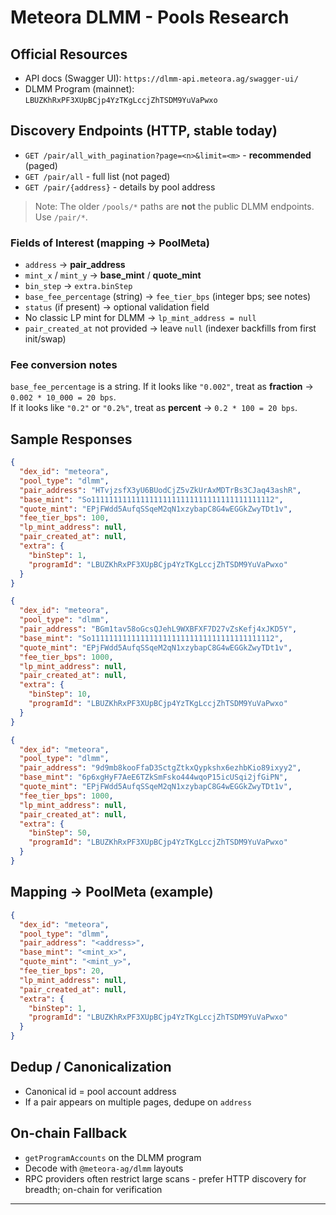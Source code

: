 # Meteora DLMM - Pools Research

## Official Resources

- API docs (Swagger UI): `https://dlmm-api.meteora.ag/swagger-ui/`
- DLMM Program (mainnet): `LBUZKhRxPF3XUpBCjp4YzTKgLccjZhTSDM9YuVaPwxo`

## Discovery Endpoints (HTTP, stable today)

- `GET /pair/all_with_pagination?page=<n>&limit=<m>` - **recommended** (paged)
- `GET /pair/all` - full list (not paged)
- `GET /pair/{address}` - details by pool address

> Note: The older `/pools/*` paths are **not** the public DLMM endpoints. Use `/pair/*`.

### Fields of Interest (mapping → PoolMeta)

- `address` → **pair_address**
- `mint_x` / `mint_y` → **base_mint** / **quote_mint**
- `bin_step` → `extra.binStep`
- `base_fee_percentage` (string) → `fee_tier_bps` (integer bps; see notes)
- `status` (if present) → optional validation field
- No classic LP mint for DLMM → `lp_mint_address = null`
- `pair_created_at` not provided → leave `null` (indexer backfills from first init/swap)

### Fee conversion notes

`base_fee_percentage` is a string. If it looks like `"0.002"`, treat as **fraction** → `0.002 * 10_000 = 20 bps`.  
If it looks like `"0.2"` or `"0.2%"`, treat as **percent** → `0.2 * 100 = 20 bps`.

## Sample Responses

```json
{
  "dex_id": "meteora",
  "pool_type": "dlmm",
  "pair_address": "HTvjzsfX3yU6BUodCjZ5vZkUrAxMDTrBs3CJaq43ashR",
  "base_mint": "So11111111111111111111111111111111111111112",
  "quote_mint": "EPjFWdd5AufqSSqeM2qN1xzybapC8G4wEGGkZwyTDt1v",
  "fee_tier_bps": 100,
  "lp_mint_address": null,
  "pair_created_at": null,
  "extra": {
    "binStep": 1,
    "programId": "LBUZKhRxPF3XUpBCjp4YzTKgLccjZhTSDM9YuVaPwxo"
  }
}
```

```json
{
  "dex_id": "meteora",
  "pool_type": "dlmm",
  "pair_address": "BGm1tav58oGcsQJehL9WXBFXF7D27vZsKefj4xJKD5Y",
  "base_mint": "So11111111111111111111111111111111111111112",
  "quote_mint": "EPjFWdd5AufqSSqeM2qN1xzybapC8G4wEGGkZwyTDt1v",
  "fee_tier_bps": 1000,
  "lp_mint_address": null,
  "pair_created_at": null,
  "extra": {
    "binStep": 10,
    "programId": "LBUZKhRxPF3XUpBCjp4YzTKgLccjZhTSDM9YuVaPwxo"
  }
}
```

```json
{
  "dex_id": "meteora",
  "pool_type": "dlmm",
  "pair_address": "9d9mb8kooFfaD3SctgZtkxQypkshx6ezhbKio89ixyy2",
  "base_mint": "6p6xgHyF7AeE6TZkSmFsko444wqoP15icUSqi2jfGiPN",
  "quote_mint": "EPjFWdd5AufqSSqeM2qN1xzybapC8G4wEGGkZwyTDt1v",
  "fee_tier_bps": 1000,
  "lp_mint_address": null,
  "pair_created_at": null,
  "extra": {
    "binStep": 50,
    "programId": "LBUZKhRxPF3XUpBCjp4YzTKgLccjZhTSDM9YuVaPwxo"
  }
}
```

## Mapping → PoolMeta (example)

```json
{
  "dex_id": "meteora",
  "pool_type": "dlmm",
  "pair_address": "<address>",
  "base_mint": "<mint_x>",
  "quote_mint": "<mint_y>",
  "fee_tier_bps": 20,
  "lp_mint_address": null,
  "pair_created_at": null,
  "extra": {
    "binStep": 1,
    "programId": "LBUZKhRxPF3XUpBCjp4YzTKgLccjZhTSDM9YuVaPwxo"
  }
}
```

## Dedup / Canonicalization

- Canonical id = pool account address
- If a pair appears on multiple pages, dedupe on `address`

## On-chain Fallback

- `getProgramAccounts` on the DLMM program
- Decode with `@meteora-ag/dlmm` layouts
- RPC providers often restrict large scans - prefer HTTP discovery for breadth; on-chain for verification

---
